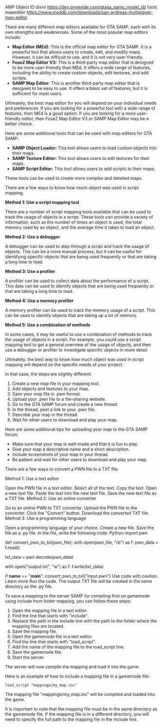AMP Object ID disini https://dev.prineside.com/gtasa_samp_model_id/
tools mapeditor https://www.moddb.com/downloads/san-andreas-multiplayer-map-editor

There are many different map editors available for GTA SAMP, each with its own strengths and weaknesses. Some of the most popular map editors include:

* **Map Editor (MEd)**: This is the official map editor for GTA SAMP. It is a powerful tool that allows users to create, edit, and modify maps. However, it can be difficult to use, and it is not very user-friendly.
* **FuseZ Map Editor V3:** This is a third-party map editor that is designed to be more user-friendly than MEd. It offers a wide range of features, including the ability to create custom objects, edit textures, and add scripts.
* **SAMP Map Editor:** This is another third-party map editor that is designed to be easy to use. It offers a basic set of features, but it is sufficient for most users.

Ultimately, the best map editor for you will depend on your individual needs and preferences. If you are looking for a powerful tool with a wide range of features, then MEd is a good option. If you are looking for a more user-friendly editor, then FuseZ Map Editor V3 or SAMP Map Editor may be a better choice.

Here are some additional tools that can be used with map editors for GTA SAMP:

* **SAMP Object Loader:** This tool allows users to load custom objects into their maps.
* **SAMP Texture Editor:** This tool allows users to edit textures for their maps.
* **SAMP Script Editor:** This tool allows users to add scripts to their maps.

These tools can be used to create more complex and detailed maps.

There are a few ways to know how much object was used in script mapping.

**Method 1: Use a script mapping tool**

There are a number of script mapping tools available that can be used to track the usage of objects in a script. These tools can provide a variety of information, such as the number of times an object is used, the total memory used by an object, and the average time it takes to load an object.

**Method 2: Use a debugger**

A debugger can be used to step through a script and track the usage of objects. This can be a more manual process, but it can be useful for identifying specific objects that are being used frequently or that are taking a long time to load.

**Method 3: Use a profiler**

A profiler can be used to collect data about the performance of a script. This data can be used to identify objects that are being used frequently or that are taking a long time to load.

**Method 4: Use a memory profiler**

A memory profiler can be used to track the memory usage of a script. This can be used to identify objects that are taking up a lot of memory.

**Method 5: Use a combination of methods**

In some cases, it may be useful to use a combination of methods to track the usage of objects in a script. For example, you could use a script mapping tool to get a general overview of the usage of objects, and then use a debugger or profiler to investigate specific objects in more detail.

Ultimately, the best way to know how much object was used in script mapping will depend on the specific needs of your project.


In that case, the steps are slightly different:

1. Create a new map file in your mapping tool.
2. Add objects and textures to your map.
3. Save your map file in .pwn format.
4. Upload your .pwn file to a file-sharing website.
5. Go to the GTA SAMP forum and create a new thread.
6. In the thread, post a link to your .pwn file.
7. Describe your map in the thread.
8. Wait for other users to download and play your map.

Here are some additional tips for uploading your map to the GTA SAMP forum:

* Make sure that your map is well-made and that it is fun to play.
* Give your map a descriptive name and a short description.
* Include screenshots of your map in your thread.
* Be patient and wait for other users to download and play your map.

There are a few ways to convert a PWN file to a TXT file.

Method 1: Use a text editor

Open the PWN file in a text editor.
Select all of the text.
Copy the text.
Open a new text file.
Paste the text into the new text file.
Save the new text file as a TXT file.
Method 2: Use an online converter

Go to an online PWN to TXT converter.
Upload the PWN file to the converter.
Click the "Convert" button.
Download the converted TXT file.
Method 3: Use a programming language

Open a programming language of your choice.
Create a new file.
Save the file as a .py file.
In the file, write the following code:
Python
import pwn

def convert_pwn_to_txt(pwn_file):
  with open(pwn_file, "rb") as f:
    pwn_data = f.read()

  txt_data = pwn.decode(pwn_data)

  with open("output.txt", "w") as f:
    f.write(txt_data)

if __name__ == "__main__":
  convert_pwn_to_txt("input.pwn")
Use code with caution. Learn more
Run the code.
The output TXT file will be created in the same directory as the .py file.



To save a mapping to the server SAMP for compiling first on gamemode using include from folder mapping, you can follow these steps:

1. Open the mapping file in a text editor.
2. Find the line that starts with "include".
3. Replace the path in the include line with the path to the folder where the mapping files are located.
4. Save the mapping file.
5. Open the gamemode file in a text editor.
6. Find the line that starts with "load_script".
7. Add the name of the mapping file to the load_script line.
8. Save the gamemode file.
9. Start the server.

The server will now compile the mapping and load it into the game.

Here is an example of how to include a mapping file in a gamemode file:

```
load_script "mappings/my_map.inc"
```

The mapping file "mappings/my_map.inc" will be compiled and loaded into the game.

It is important to note that the mapping file must be in the same directory as the gamemode file. If the mapping file is in a different directory, you will need to specify the full path to the mapping file in the include line.





